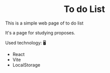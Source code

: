 <h1 align="center">To do List</h1>

This is a simple web page of to do list

It's a page for studying proposes.

Used technology: 🖥

<ul>
    <li>
        React
    </li>
    <li>
        Vite 
    </li>
    <li>
        LocalStorage 
    </li>
</ul>
